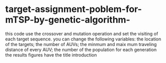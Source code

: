 # target-assignment-poblem-for-mTSP-by-genetic-algorithm-
 this code use the crossover and mutation operation and set the visiting of each target sequence. 
 you can change the following variables:
the location of the targets; the number of AUVs; the minmum and maix mum traveling distance of every AUV; the number of the population
for each generation
 the results figures have the title introduction
